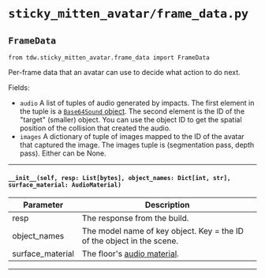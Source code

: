 # `sticky_mitten_avatar/frame_data.py`

## `FrameData`

`from tdw.sticky_mitten_avatar.frame_data import FrameData`

Per-frame data that an avatar can use to decide what action to do next.

Fields:

- `audio` A list of tuples of audio generated by impacts. The first element in the tuple is a [`Base64Sound` object](https://github.com/threedworld-mit/tdw/blob/master/Documentation/python/py_impact.md#base64sound).
          The second element is the ID of the "target" (smaller) object.
          You can use the object ID to get the spatial position of the collision that created the audio.
- `images` A dictionary of tuple of images mapped to the ID of the avatar that captured the image.
           The images tuple is (segmentation pass, depth pass). Either can be None.

***

#### `__init__(self, resp: List[bytes], object_names: Dict[int, str], surface_material: AudioMaterial)`


| Parameter | Description |
| --- | --- |
| resp | The response from the build. |
| object_names | The model name of key object. Key = the ID of the object in the scene. |
| surface_material | The floor's [audio material](https://github.com/threedworld-mit/tdw/blob/master/Documentation/python/py_impact.md#audiomaterialenum). |

***

